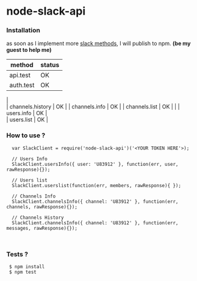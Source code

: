 # node-slack-api

### Installation

as soon as I implement more [slack methods](https://api.slack.com/methods), I will publish to npm. **(be my guest to help me)**


| method              | status  | 
|-------------------  |---------|
| api.test            |  OK     |             
| auth.test           |  OK     | 
|            
| channels.history    |  OK     |
| channels.info       |  OK     |
| channels.list       |  OK     |
|
| users.info          | OK      | 	      
| users.list          | OK      |


### How to use ?

```
  var SlackClient = require('node-slack-api')('<YOUR TOKEN HERE'>);
  
  // Users Info
  SlackClient.usersInfo({ user: 'U83912' }, function(err, user, rawResponse){});
  
  // Users list
  SlackClient.userslist(function(err, members, rawResponse){ });
  
  // Channels Info
  SlackClient.channelsInfo({ channel: 'U83912' }, function(err, channels, rawResponse){});
  
  // Channels History
  SlackClient.channelsInfo({ channel: 'U83912' }, function(err, messages, rawResponse){});

  
```

### Tests ?

```
 $ npm install
 $ npm test

```

